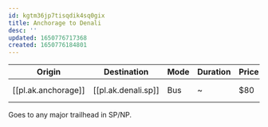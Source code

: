 ```yaml
---
id: kgtm36jp7tisqdik4sq0gix
title: Anchorage to Denali
desc: ''
updated: 1650776717368
created: 1650776184801
---
```


| Origin    | Destination      | Mode | Duration | Price | Frequency   | Link |
| --------- | ---------------- | ---- | -------- | ----- | ----------- | ---- | 
| [[pl.ak.anchorage]] | [[pl.ak.denali.sp]] | Bus | ~ | $80 | Daily | [Alaska Shuttle](https://alaskashuttle.com/product/northbound-parks-highway-shuttle/) |

Goes to any major trailhead in SP/NP.